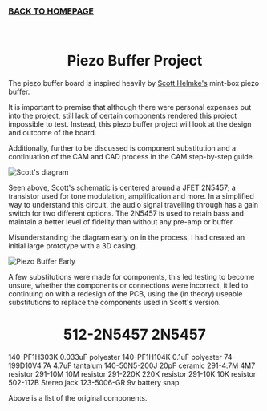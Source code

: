 ### [BACK TO HOMEPAGE](https://ejwilcoxprojects.github.io)




<br>

<h1 align="center">Piezo Buffer Project</h2>




The piezo buffer board is inspired heavily by [Scott Helmke's](http://scotthelmke.com/Mint-box-buffer.html) mint-box piezo buffer.

It is important to premise that although there were personal expenses put into the project, still lack of certain components rendered this project impossible to test. Instead, this piezo buffer project will look at the design and outcome of the board. 

Additionally, further to be discussed is component substitution and a continuation of the CAM and CAD process in the CAM step-by-step guide.

![Scott's diagram](https://i.ibb.co/zFz0LWb/Mint-box-buffer-schematic.jpg)

Seen above, Scott's schematic is centered around a JFET 2N5457; a transistor used for tone modulation, amplification and more. In a simplified way to understand this circuit, the audio signal travelling through has a gain switch for two different options. The 2N5457 is used to retain bass and maintain a better level of fidelity than without any pre-amp or buffer.

Misunderstanding the diagram early on in the process, I had created an initial large prototype with a 3D casing.

![Piezo Buffer Early](https://i.ibb.co/Mn0X93Z/piezob-buffer-holder-2-2022-Jul-31-10-32-46-AM-000-Customized-View4599899894-png-alpha.png)

A few substitutions were made for components, this led testing to become unsure, whether the components or connections were incorrect, it led to continuing on with a redesign of the PCB, using the (in theory) useable substitutions to replace the components used in Scott's version. 

<h1 align="center">512-2N5457	2N5457</h1>
140-PF1H303K	0.033uF polyester
140-PF1H104K	0.1uF polyester
74-199D10V4.7A	4.7uF tantalum
140-50N5-200J	20pF ceramic
291-4.7M	4M7 resistor
291-10M	10M resistor
291-220K	220K resistor
291-10K	10K resistor
502-112B	Stereo jack
123-5006-GR	9v battery snap


Above is a list of the original components.



